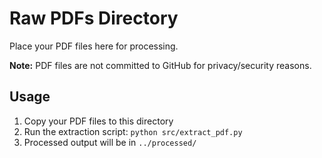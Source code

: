 # Raw PDFs Directory

Place your PDF files here for processing.

**Note:** PDF files are not committed to GitHub for privacy/security reasons.

## Usage
1. Copy your PDF files to this directory
2. Run the extraction script: `python src/extract_pdf.py`
3. Processed output will be in `../processed/`
